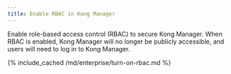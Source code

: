```yaml
---
title: Enable RBAC in Kong Manager
---
```


Enable role-based access control (RBAC) to secure Kong Manager.
When RBAC is enabled, Kong Manager will no longer be publicly accessible, and users will need to log in to Kong Manager.

{% include_cached /md/enterprise/turn-on-rbac.md %}
